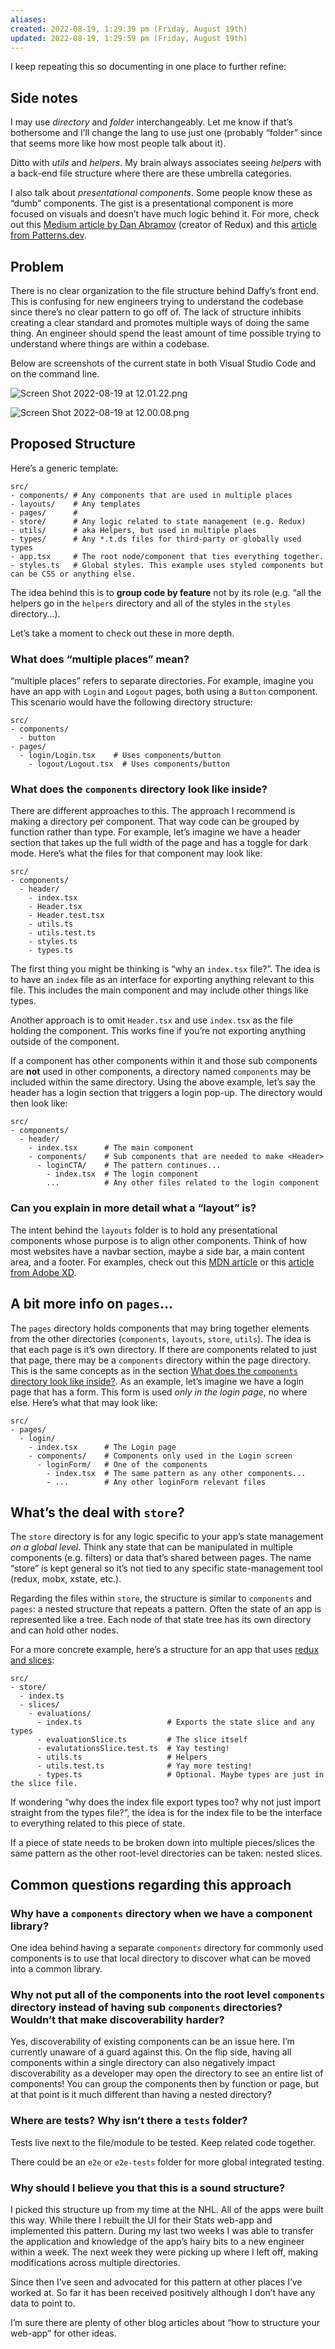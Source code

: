 ```yaml
---
aliases: 
created: 2022-08-19, 1:29:39 pm (Friday, August 19th)
updated: 2022-08-19, 1:29:59 pm (Friday, August 19th)
---
```

I keep repeating this so documenting in one place to further refine:

## Side notes

I may use *directory* and *folder* interchangeably. Let me know if that’s bothersome and I’ll change the lang to use just one (probably “folder” since that seems more like how most people talk about it).

Ditto with *utils* and *helpers*. My brain always associates seeing *helpers* with a back-end file structure where there are these umbrella categories.

I also talk about *presentational components*. Some people know these as “dumb” components. The gist is a presentational component is more focused on visuals and doesn’t have much logic behind it. For more, check out this [Medium article by Dan Abramov](https://medium.com/@dan_abramov/smart-and-dumb-components-7ca2f9a7c7d0) (creator of Redux) and this [article from Patterns.dev](https://www.patterns.dev/posts/presentational-container-pattern/).

## Problem

There is no clear organization to the file structure behind Daffy’s front end. This is confusing for new engineers trying to understand the codebase since there’s no clear pattern to go off of. The lack of structure inhibits creating a clear standard and promotes multiple ways of doing the same thing. An engineer should spend the least amount of time possible trying to understand where things are within a codebase.

Below are screenshots of the current state in both Visual Studio Code and on the command line.

![Screen Shot 2022-08-19 at 12.01.22.png](https://s3-us-west-2.amazonaws.com/secure.notion-static.com/2c2eacbe-be15-45e5-81db-e511a6cfd8d0/Screen_Shot_2022-08-19_at_12.01.22.png)

![Screen Shot 2022-08-19 at 12.00.08.png](https://s3-us-west-2.amazonaws.com/secure.notion-static.com/a9448333-2995-41e2-acdc-162282bb79b6/Screen_Shot_2022-08-19_at_12.00.08.png)

## Proposed Structure

Here’s a generic template:

```
src/
- components/ # Any components that are used in multiple places
- layouts/    # Any templates
- pages/      #
- store/      # Any logic related to state management (e.g. Redux)
- utils/      # aka Helpers, but used in multiple plaes
- types/      # Any *.t.ds files for third-party or globally used types
- app.tsx     # The root node/component that ties everything together.
- styles.ts   # Global styles. This example uses styled components but can be CSS or anything else.
```

The idea behind this is to **group code by feature** not by its role (e.g. “all the helpers go in the `helpers` directory and all of the styles in the `styles` directory…).

Let’s take a moment to check out these in more depth.

### What does “multiple places” mean?

“multiple places” refers to separate directories. For example, imagine you have an app with `Login` and `Logout` pages, both using a `Button` component. This scenario would have the following directory structure:

```
src/
- components/
  - button
- pages/
  - login/Login.tsx    # Uses components/button
	- logout/Logout.tsx  # Uses components/button
```

### What does the `components` directory look like inside?

There are different approaches to this. The approach I recommend is making a directory per component. That way code can be grouped by function rather than type. For example, let’s imagine we have a header section that takes up the full width of the page and has a toggle for dark mode. Here’s what the files for that component may look like:

```
src/
- components/
  - header/
    - index.tsx
    - Header.tsx
    - Header.test.tsx
    - utils.ts
    - utils.test.ts
    - styles.ts
    - types.ts
```

The first thing you might be thinking is “why an `index.tsx` file?”. The idea is to have an `index` file as an interface for exporting anything relevant to this file. This includes the main component and may include other things like types.

Another approach is to omit `Header.tsx` and use `index.tsx` as the file holding the component. This works fine if you’re not exporting anything outside of the component.

If a component has other components within it and those sub components are **not** used in other components, a directory named `components` may be included within the same directory. Using the above example, let’s say the header has a login section that triggers a login pop-up. The directory would then look like:

```
src/
- components/
  - header/
    - index.tsx      # The main component
    - components/    # Sub components that are needed to make <Header>
      - loginCTA/    # The pattern continues...
        - index.tsx  # The login component
        ...          # Any other files related to the login component
```

### Can you explain in more detail what a “layout” is?

The intent behind the `layouts` folder is to hold any presentational components whose purpose is to align other components. Think of how most websites have a navbar section, maybe a side bar, a main content area, and a footer. For examples, check out this [MDN article](https://www.patterns.dev/posts/presentational-container-pattern/) or this [article from Adobe XD](https://xd.adobe.com/ideas/principles/web-design/11-website-layouts-that-made-content-shine-in-2019/).

## A bit more info on `pages`...

The `pages` directory holds components that may bring together elements from the other directories (`components`, `layouts`, `store`, `utils`). The idea is that each page is it’s own directory. If there are components related to just that page, there may be a `components` directory within the page directory. This is the same concepts as in the section [What does the `components` directory look like inside?](https://www.notion.so/Proposal-for-Daffy-Front-End-File-Structure-464411a083344fafa7dfb5d5f2013ce2). As an example, let’s imagine we have a login page that has a form. This form is used *only in the login page*, no where else. Here’s what that may look like:

```
src/
- pages/
  - login/
    - index.tsx      # The Login page
    - components/    # Components only used in the Login screen
      - loginForm/   # One of the components
        - index.tsx  # The same pattern as any other components...
        - ...        # Any other loginForm relevant files
```

## What’s the deal with `store`?

The `store` directory is for any logic specific to your app’s state management *on a global level*. Think any state that can be manipulated in multiple components (e.g. filters) or data that’s shared between pages. The name “store” is kept general so it’s not tied to any specific state-management tool (redux, mobx, xstate, etc.).

Regarding the files within `store`, the structure is similar to `components` and `pages`: a nested structure that repeats a pattern. Often the state of an app is represented like a tree. Each node of that state tree has its own directory and can hold other nodes.

For a more concrete example, here’s a structure for an app that uses [redux and slices](https://redux.js.org/tutorials/essentials/part-2-app-structure):

```
src/
- store/
  - index.ts
  - slices/
    - evaluations/
      - index.ts                   # Exports the state slice and any types
      - evaluationSlice.ts         # The slice itself
      - evalutationsSlice.test.ts  # Yay testing!
      - utils.ts                   # Helpers
      - utils.test.ts              # Yay more testing!
      - types.ts                   # Optional. Maybe types are just in the slice file.
```

If wondering “why does the index file export types too? why not just import straight from the types file?”, the idea is for the index file to be the interface to everything related to this piece of state.

If a piece of state needs to be broken down into multiple pieces/slices the same pattern as the other root-level directories can be taken: nested slices.

## Common questions regarding this approach

### Why have a `components` directory when we have a component library?

One idea behind having a separate `components` directory for commonly used components is to use that local directory to discover what can be moved into a common library.

### Why not put all of the components into the root level `components` directory instead of having sub `components` directories? Wouldn’t that make discoverability harder?

Yes, discoverability of existing components can be an issue here. I’m currently unaware of a guard against this. On the flip side, having all components within a single directory can also negatively impact discoverability as a developer may open the directory to see an entire list of components! You can group the components then by function or page, but at that point is it much different than having a nested directory?

### Where are tests? Why isn’t there a `tests` folder?

Tests live next to the file/module to be tested. Keep related code together.

There could be an `e2e` or `e2e-tests` folder for more global integrated testing.

### Why should I believe you that this is a sound structure?

I picked this structure up from my time at the NHL. All of the apps were built this way. While there I rebuilt the UI for their Stats web-app and implemented this pattern. During my last two weeks I was able to transfer the application and knowledge of the app’s hairy bits to a new engineer within a week. The next week they were picking up where I left off, making modifications across multiple directories.

Since then I’ve seen and advocated for this pattern at other places I’ve worked at. So far it has been received positively although I don’t have any data to point to.

I’m sure there are plenty of other blog articles about “how to structure your web-app” for other ideas.